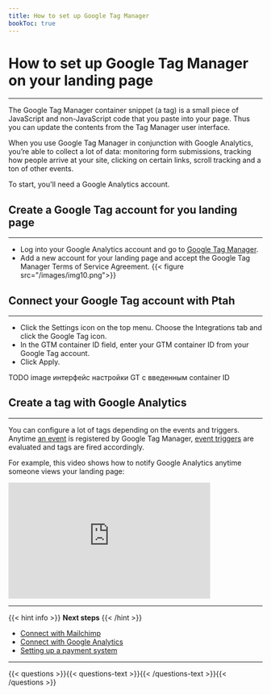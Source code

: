 ```yaml
---
title: How to set up Google Tag Manager
bookToc: true
---
```


# How to set up Google Tag Manager on your landing page
***

The Google Tag Manager container snippet (a tag) is a small piece of JavaScript and non-JavaScript code that you paste into your page.
Thus you can update the contents from the Tag Manager user interface.

When you use Google Tag Manager in conjunction with Google Analytics, you’re able to collect a lot of data: 
monitoring form submissions, tracking how people arrive at your site, clicking on certain links, scroll tracking and a ton of other events.

To start, you'll need a Google Analytics account.

## Create a Google Tag account for you landing page
***

- Log into your Google Analytics account and go to [Google Tag Manager](https://tagmanager.google.com/).
- Add a new account for your landing page and accept the Google Tag Manager Terms of Service Agreement. 
{{< figure src="/images/img10.png">}}

## Connect your Google Tag account with Ptah
***

- Click the Settings icon on the top menu. Choose the Integrations tab and click the Google Tag icon.
- In the GTM container ID field, enter your GTM container ID from your Google Tag account.
- Click Apply.

TODO image интерфейс настройки GT с введенным container ID

## Create a tag with Google Analytics
***

You can configure a lot of tags depending on the events and triggers. 
Anytime [an event](https://support.google.com/tagmanager/answer/6106716) is registered by Google Tag Manager, [event triggers](https://support.google.com/tagmanager/topic/7679108) are evaluated and tags are fired accordingly. 

For example, this video shows how to notify Google Analytics anytime someone views your landing page:

<iframe width="400" height="230" src="https://www.youtube.com/embed/MmhDzlkillU" frameborder="0" allow="accelerometer; autoplay; encrypted-media; gyroscope; picture-in-picture" allowfullscreen></iframe>

***

{{< hint info >}}
**Next steps**
{{< /hint >}}

- [Connect with Mailchimp](/docs/integrations-mailchimp/)
- [Connect with Google Analytics](/docs/integrations-ga/)
- [Setting up a payment system](/docs/payments/)

***

{{< questions >}}{{< questions-text >}}{{< /questions-text >}}{{< /questions >}}
